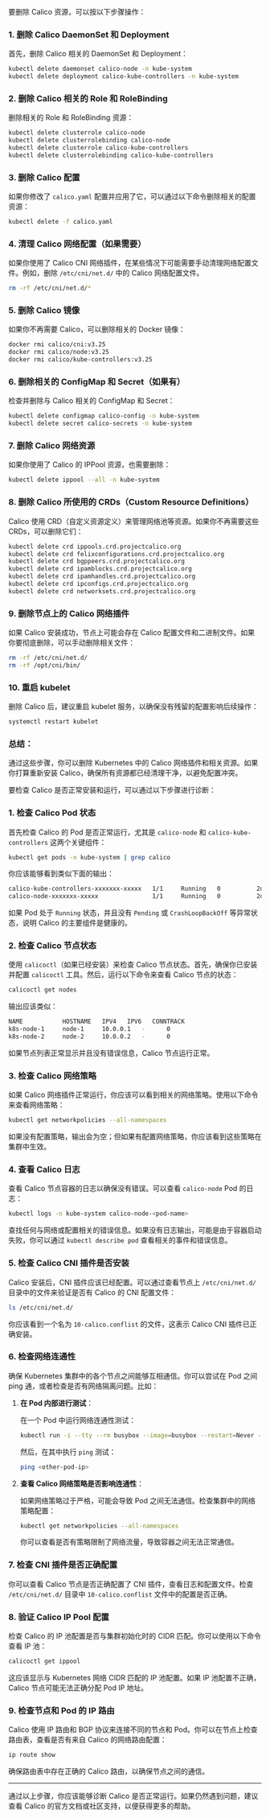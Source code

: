 要删除 Calico 资源，可以按以下步骤操作：

### 1. **删除 Calico DaemonSet 和 Deployment**

首先，删除 Calico 相关的 DaemonSet 和 Deployment：

```bash
kubectl delete daemonset calico-node -n kube-system
kubectl delete deployment calico-kube-controllers -n kube-system
```

### 2. **删除 Calico 相关的 Role 和 RoleBinding**

删除相关的 Role 和 RoleBinding 资源：

```bash
kubectl delete clusterrole calico-node
kubectl delete clusterrolebinding calico-node
kubectl delete clusterrole calico-kube-controllers
kubectl delete clusterrolebinding calico-kube-controllers
```

### 3. **删除 Calico 配置**

如果你修改了 `calico.yaml` 配置并应用了它，可以通过以下命令删除相关的配置资源：

```bash
kubectl delete -f calico.yaml
```

### 4. **清理 Calico 网络配置（如果需要）**

如果你使用了 Calico CNI 网络插件，在某些情况下可能需要手动清理网络配置文件。例如，删除 `/etc/cni/net.d/` 中的 Calico 网络配置文件。

```bash
rm -rf /etc/cni/net.d/*
```

### 5. **删除 Calico 镜像**

如果你不再需要 Calico，可以删除相关的 Docker 镜像：

```bash
docker rmi calico/cni:v3.25
docker rmi calico/node:v3.25
docker rmi calico/kube-controllers:v3.25
```

### 6. **删除相关的 ConfigMap 和 Secret（如果有）**

检查并删除与 Calico 相关的 ConfigMap 和 Secret：

```bash
kubectl delete configmap calico-config -n kube-system
kubectl delete secret calico-secrets -n kube-system
```

### 7. **删除 Calico 网络资源**

如果你使用了 Calico 的 IPPool 资源，也需要删除：

```bash
kubectl delete ippool --all -n kube-system
```

### 8. **删除 Calico 所使用的 CRDs（Custom Resource Definitions）**

Calico 使用 CRD（自定义资源定义）来管理网络池等资源。如果你不再需要这些 CRDs，可以删除它们：

```bash
kubectl delete crd ippools.crd.projectcalico.org
kubectl delete crd felixconfigurations.crd.projectcalico.org
kubectl delete crd bgppeers.crd.projectcalico.org
kubectl delete crd ipamblocks.crd.projectcalico.org
kubectl delete crd ipamhandles.crd.projectcalico.org
kubectl delete crd ipconfigs.crd.projectcalico.org
kubectl delete crd networksets.crd.projectcalico.org
```

### 9. **删除节点上的 Calico 网络插件**

如果 Calico 安装成功，节点上可能会存在 Calico 配置文件和二进制文件。如果你要彻底删除，可以手动删除相关文件：

```bash
rm -rf /etc/cni/net.d/
rm -rf /opt/cni/bin/
```

### 10. **重启 kubelet**

删除 Calico 后，建议重启 kubelet 服务，以确保没有残留的配置影响后续操作：

```bash
systemctl restart kubelet
```

### 总结：

通过这些步骤，你可以删除 Kubernetes 中的 Calico 网络插件和相关资源。如果你打算重新安装 Calico，确保所有资源都已经清理干净，以避免配置冲突。





要检查 Calico 是否正常安装和运行，可以通过以下步骤进行诊断：

### 1. **检查 Calico Pod 状态**

首先检查 Calico 的 Pod 是否正常运行，尤其是 `calico-node` 和 `calico-kube-controllers` 这两个关键组件：

```bash
kubectl get pods -n kube-system | grep calico
```

你应该能够看到类似下面的输出：

```bash
calico-kube-controllers-xxxxxxx-xxxxx   1/1     Running   0          2d
calico-node-xxxxxxx-xxxxx               1/1     Running   0          2d
```

如果 Pod 处于 `Running` 状态，并且没有 `Pending` 或 `CrashLoopBackOff` 等异常状态，说明 Calico 的主要组件是健康的。

### 2. **检查 Calico 节点状态**

使用 `calicoctl`（如果已经安装）来检查 Calico 节点状态。首先，确保你已安装并配置 `calicoctl` 工具。然后，运行以下命令来查看 Calico 节点的状态：

```bash
calicoctl get nodes
```

输出应该类似：

```bash
NAME           HOSTNAME   IPV4   IPV6   CONNTRACK
k8s-node-1     node-1     10.0.0.1   -      0
k8s-node-2     node-2     10.0.0.2   -      0
```

如果节点列表正常显示并且没有错误信息，Calico 节点运行正常。

### 3. **检查 Calico 网络策略**

如果 Calico 网络插件正常运行，你应该可以看到相关的网络策略。使用以下命令来查看网络策略：

```bash
kubectl get networkpolicies --all-namespaces
```

如果没有配置策略，输出会为空；但如果有配置网络策略，你应该看到这些策略在集群中生效。

### 4. **查看 Calico 日志**

查看 Calico 节点容器的日志以确保没有错误。可以查看 `calico-node` Pod 的日志：

```bash
kubectl logs -n kube-system calico-node-<pod-name>
```

查找任何与网络或配置相关的错误信息。如果没有日志输出，可能是由于容器启动失败，你可以通过 `kubectl describe pod` 查看相关的事件和错误信息。

### 5. **检查 Calico CNI 插件是否安装**

Calico 安装后，CNI 插件应该已经配置。可以通过查看节点上 `/etc/cni/net.d/` 目录中的文件来验证是否有 Calico 的 CNI 配置文件：

```bash
ls /etc/cni/net.d/
```

你应该看到一个名为 `10-calico.conflist` 的文件，这表示 Calico CNI 插件已正确安装。

### 6. **检查网络连通性**

确保 Kubernetes 集群中的各个节点之间能够互相通信。你可以尝试在 Pod 之间 ping 通，或者检查是否有网络隔离问题。比如：

1. **在 Pod 内部进行测试**：

   在一个 Pod 中运行网络连通性测试：

   ```bash
   kubectl run -i --tty --rm busybox --image=busybox --restart=Never -- /bin/sh
   ```

   然后，在其中执行 `ping` 测试：

   ```bash
   ping <other-pod-ip>
   ```

2. **查看 Calico 网络策略是否影响连通性**：

   如果网络策略过于严格，可能会导致 Pod 之间无法通信。检查集群中的网络策略配置：

   ```bash
   kubectl get networkpolicies --all-namespaces
   ```

   你可以查看是否有策略限制了网络流量，导致容器之间无法正常通信。

### 7. **检查 CNI 插件是否正确配置**

你可以查看 Calico 节点是否正确配置了 CNI 插件，查看日志和配置文件。检查 `/etc/cni/net.d/` 目录中 `10-calico.conflist` 文件中的配置是否正确。

### 8. **验证 Calico IP Pool 配置**

检查 Calico 的 IP 池配置是否与集群初始化时的 CIDR 匹配。你可以使用以下命令查看 IP 池：

```bash
calicoctl get ippool
```

这应该显示与 Kubernetes 网络 CIDR 匹配的 IP 池配置。如果 IP 池配置不正确，Calico 节点可能无法正确分配 Pod IP 地址。

### 9. **检查节点和 Pod 的 IP 路由**

Calico 使用 IP 路由和 BGP 协议来连接不同的节点和 Pod。你可以在节点上检查路由表，查看是否有来自 Calico 的网络路由配置：

```bash
ip route show
```

确保路由表中存在正确的 Calico 路由，以确保节点之间的通信。

------

通过以上步骤，你应该能够诊断 Calico 是否正常运行。如果仍然遇到问题，建议查看 Calico 的官方文档或社区支持，以便获得更多的帮助。